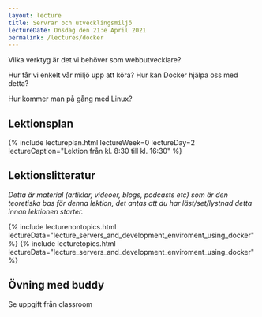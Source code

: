 ```yaml
---
layout: lecture
title: Servrar och utvecklingsmiljö
lectureDate: Onsdag den 21:e April 2021
permalink: /lectures/docker
---
```


Vilka verktyg är det vi behöver som webbutvecklare?

Hur får vi enkelt vår miljö upp att köra? Hur kan Docker hjälpa oss med detta?

Hur kommer man på gång med Linux?

## Lektionsplan

{% include lectureplan.html lectureWeek=0 lectureDay=2 lectureCaption="Lektion från kl. 8:30 till kl. 16:30" %}

## Lektionslitteratur
*Detta är material (artiklar, videoer, blogs, podcasts etc) som är den teoretiska bas för denna lektion, det antas att du har läst/set/lystnad detta innan lektionen starter.*

{% include lecturenontopics.html lectureData="lecture_servers_and_development_enviroment_using_docker" %}
{% include lecturetopics.html lectureData="lecture_servers_and_development_enviroment_using_docker" %}

## Övning med buddy

Se uppgift från classroom
